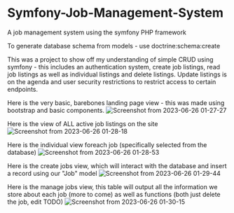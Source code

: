 # Symfony-Job-Management-System
A job management system using the symfony PHP framework

To generate database schema from models - use doctrine:schema:create

This was a project to show off my understanding of simple CRUD using symfony - this includes an authentication system, 
create job listings, read job listings as well as individual listings and delete listings. Update listings is on the
agenda and user security restrictions to restrict access to certain endpoints.

Here is the very basic, barebones landing page view - this was made using bootstrap and basic components.
![Screenshot from 2023-06-26 01-27-27](https://github.com/rypwhite/Symfony-Job-Management-System/assets/48073843/61d433b2-07cd-43e7-a476-18c1791a7ac6)

Here is the view of ALL active job listings on the site
![Screenshot from 2023-06-26 01-28-18](https://github.com/rypwhite/Symfony-Job-Management-System/assets/48073843/5e83df03-a551-4785-b8cf-bb30a673cdb0)

Here is the individual view foreach job (specifically selected from the database)
![Screenshot from 2023-06-26 01-28-53](https://github.com/rypwhite/Symfony-Job-Management-System/assets/48073843/bb3acc73-7fe3-4aeb-b504-0298f128e2ac)

Here is the create jobs view, which will interact with the database and insert a record using our "Job" model
![Screenshot from 2023-06-26 01-29-44](https://github.com/rypwhite/Symfony-Job-Management-System/assets/48073843/1e6ba727-467c-4649-9db5-7a7f06a2aeec)

Here is the manage jobs view, this table will output all the information we store about each job (more to come) as well as functions (both just delete the job, edit TODO)
![Screenshot from 2023-06-26 01-30-15](https://github.com/rypwhite/Symfony-Job-Management-System/assets/48073843/986bf340-0c90-49b8-b01a-7cd902c1bf22)
